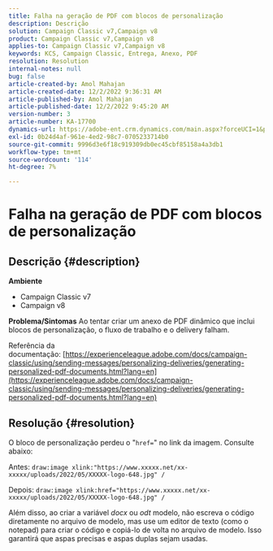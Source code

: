 ```yaml
---
title: Falha na geração de PDF com blocos de personalização
description: Descrição
solution: Campaign Classic v7,Campaign v8
product: Campaign Classic v7,Campaign v8
applies-to: Campaign Classic v7,Campaign v8
keywords: KCS, Campaign Classic, Entrega, Anexo, PDF
resolution: Resolution
internal-notes: null
bug: false
article-created-by: Amol Mahajan
article-created-date: 12/2/2022 9:36:31 AM
article-published-by: Amol Mahajan
article-published-date: 12/2/2022 9:45:20 AM
version-number: 3
article-number: KA-17700
dynamics-url: https://adobe-ent.crm.dynamics.com/main.aspx?forceUCI=1&pagetype=entityrecord&etn=knowledgearticle&id=824a27cc-2472-ed11-9561-6045bd006b4b
exl-id: 0b24d4af-961e-4ed2-98c7-0705233714b0
source-git-commit: 9996d3e6f18c919309db0ec45cbf85158a4a3db1
workflow-type: tm+mt
source-wordcount: '114'
ht-degree: 7%

---
```


# Falha na geração de PDF com blocos de personalização

## Descrição {#description}

<b>Ambiente</b>
- Campaign Classic v7
- Campaign v8



<b>Problema/Sintomas</b>
Ao tentar criar um anexo de PDF dinâmico que inclui blocos de personalização, o fluxo de trabalho e o delivery falham.

Referência da documentação: [https://experienceleague.adobe.com/docs/campaign-classic/using/sending-messages/personalizing-deliveries/generating-personalized-pdf-documents.html?lang=en](https://experienceleague.adobe.com/docs/campaign-classic/using/sending-messages/personalizing-deliveries/generating-personalized-pdf-documents.html?lang=en)


## Resolução {#resolution}


O bloco de personalização perdeu o &quot;`href=`&quot; no link da imagem. Consulte abaixo:

Antes:
`draw:image xlink:"https://www.xxxxx.net/xx-xxxxx/uploads/2022/05/XXXXX-logo-648.jpg" /`

Depois:
`draw:image xlink:href="https://www.xxxxx.net/xx-xxxxx/uploads/2022/05/XXXXX-logo-648.jpg" /`

Além disso, ao criar a variável *docx* ou *odt* modelo, não escreva o código diretamente no arquivo de modelo, mas use um editor de texto (como o notepad) para criar o código e copiá-lo de volta no arquivo de modelo. Isso garantirá que aspas precisas e aspas duplas sejam usadas.
